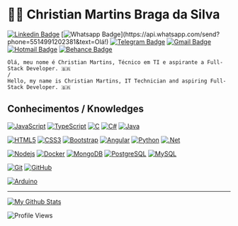 # :man_technologist: Christian Martins Braga da Silva

[![Linkedin Badge](https://img.shields.io/badge/-LinkedIn-blue?style=flat-square&logo=Linkedin&logoColor=white&link=https://www.linkedin.com/in/ceagamartins)](https://www.linkedin.com/in/ceagamartins/)
[![Whatsapp Badge](https://img.shields.io/badge/-Whatsapp-4CA143?style=flat-square&labelColor=4CA143&logo=whatsapp&logoColor=white&link=https://api.whatsapp.com/send?phone=5514991202381&text=Olá!)](https://api.whatsapp.com/send?phone=5514991202381&text=Olá!)
[![Telegram Badge](https://img.shields.io/badge/-Telegram-1ca0f1?style=flat-square&labelColor=1ca0f1&logo=telegram&logoColor=white&link=https://t.me/ceagamartins)](https://t.me/ceagamartins)
[![Gmail Badge](https://img.shields.io/badge/-Gmail-c14438?style=flat-square&logo=Gmail&logoColor=white&link=mailto:ceagamartins@gmail.com)](mailto:ceagamartins@gmail.com)
[![Hotmail Badge](https://img.shields.io/badge/-Outlook-0078D4?style=flat-square&logo=microsoft-outlook&logoColor=white&link=mailto:martins.christian@live.com)](mailto:martins.christian@live.com)
[![Behance Badge](https://img.shields.io/badge/-Behance-3f4cce?style=flat-square&logo=behance&logoColor=white&link=https://www.behance.net/ceagamartins)](https://www.behance.net/ceagamartins)

    Olá, meu nome é Christian Martins, Técnico em TI e aspirante a Full-Stack Developer. 🇧🇷
    /
    Hello, my name is Christian Martins, IT Technician and aspiring Full-Stack Developer. 🇧🇷

## Conhecimentos / Knowledges

[![JavaScript](https://img.shields.io/badge/-JavaScript-black?style=flat-square&logo=javascript&link=https://github.com/ceagamartins/)](https://github.com/ceagamartins/)
[![TypeScript](https://img.shields.io/badge/-TypeScript-007ACC?style=flat-square&logo=typescript&link=https://github.com/ceagamartins/)](https://github.com/ceagamartins/)
[![C](https://img.shields.io/badge/-A8B9CC?style=flat-square&logo=c&logoColor=white&link=https://github.com/ceagamartins/)](https://github.com/ceagamartins/)
[![C#](https://img.shields.io/badge/-CSharp-5b3c9e?style=flat-square&logo=c-sharp&logoColor=white&link=https://github.com/ceagamartins/)](https://github.com/ceagamartins/)
[![Java](https://img.shields.io/badge/-Java-E25822?style=flat-square&logo=Java&logoColor=white&link=https://github.com/ceagamartins/)](https://github.com/ceagamartins/)

[![HTML5](https://img.shields.io/badge/-HTML5-E34F26?style=flat-square&logo=html5&logoColor=white&link=https://github.com/ceagamartins/)](https://github.com/ceagamartins/)
[![CSS3](https://img.shields.io/badge/-CSS3-1572B6?style=flat-square&logo=css3&link=https://github.com/ceagamartins/)](https://github.com/ceagamartins/)
[![Bootstrap](https://img.shields.io/badge/-Bootstrap-563D7C?style=flat-square&logo=bootstrap&link=https://github.com/ceagamartins/)](https://github.com/ceagamartins/)
[![Angular](https://img.shields.io/badge/-Angular-DD0031?style=flat-square&logo=angular&link=https://github.com/ceagamartins/)](https://github.com/ceagamartins/)
[![Python](https://img.shields.io/badge/-Python-001ef1?style=flat-square&logo=python&logoColor=white&link=https://github.com/ceagamartins/)](https://github.com/ceagamartins/)
[![.Net](https://img.shields.io/badge/-000000?style=flat-square&logo=.net&logoColor=white&link=https://github.com/ceagamartins/)](https://github.com/ceagamartins/)

[![Nodejs](https://img.shields.io/badge/-Nodejs-black?style=flat-square&logo=Node.js&link=https://github.com/ceagamartins/)](https://github.com/ceagamartins/)
[![Docker](https://img.shields.io/badge/-Docker-black?style=flat-square&logo=docker&link=https://github.com/ceagamartins/)](https://github.com/ceagamartins/)
[![MongoDB](https://img.shields.io/badge/-MongoDB-black?style=flat-square&logo=mongodb&link=https://github.com/ceagamartins/)](https://github.com/ceagamartins/)
[![PostgreSQL](https://img.shields.io/badge/-PostgreSQL-336791?style=flat-square&logo=postgresql&link=https://github.com/ceagamartins/)](https://github.com/ceagamartins/)
[![MySQL](https://img.shields.io/badge/-MySQL-black?style=flat-square&logo=mysql&link=https://github.com/ceagamartins/)](https://github.com/ceagamartins/)

[![Git](https://img.shields.io/badge/-Git-black?style=flat-square&logo=git&link=https://github.com/ceagamartins/)](https://github.com/ceagamartins/)
[![GitHub](https://img.shields.io/badge/-GitHub-181717?style=flat-square&logo=github&link=https://github.com/ceagamartins/)](https://github.com/ceagamartins/)

[![Arduino](https://img.shields.io/badge/-Arduino-black?style=flat-square&logo=Arduino&link=https://github.com/ceagamartins/)](https://github.com/ceagamartins/)

---
[![My Github Stats](https://github-readme-stats.vercel.app/api?username=ceagamartins&show_icons=true&title_color=fff&icon_color=79ff97&text_color=9f9f9f&bg_color=151515)](https://github.com/ceagamartins)

![Profile Views](https://komarev.com/ghpvc/?username=ceagamartins&color=blue)
